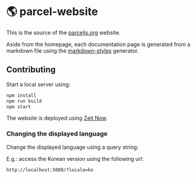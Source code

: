 # 🌎 parcel-website

This is the source of the [parceljs.org](https://parceljs.org) website.

Aside from the homepage, each documentation page is generated from a markdown file using the [markdown-styles](https://github.com/mixu/markdown-styles) generator.

## Contributing

Start a local server using:

```bash
npm install
npm run build
npm start
```

The website is deployed using [Zeit Now](https://zeit.co/now).

### Changing the displayed language

Change the displayed language using a query string:

E.g.: access the Korean version using the following url:

    http://localhost:5000/?locale=ko

